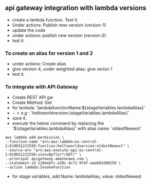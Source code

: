 ## api gateway integration with lambda versions

- create a lambda function. Test it. 
- Under actions: Publish new version (version-1)
- update the code
- under actions: publish new version (version-2)
- test it.

### To create an alias for version 1 and 2

- under actions: Create alias
- give version 4, under weighted alias: give verion 1
- test it.

### To integrate with API Gateway

- Create REST API gw
- Create Method: Get
- for lambda: 'lambdafunctionName:${stageVariables.lambdaAlias}'
- $->  e.g: 'helloworldversion:${stageVariables.lambdaAlias}'
- save it.
- execute the below command by replacing the '${stageVariables.lambdaAlias}' with alias name: 'oldestNewest'

```
aws lambda add-permission \
--function-name "arn:aws:lambda:eu-central-1:619831221558:function:helloworldversion:oldestNewest" \
--source-arn "arn:aws:execute-api:eu-central-1:619831221558:uiosv8p7le/*/GET/" \
--principal apigateway.amazonaws.com \
--statement-id 110eeb7c-a38c-4c71-9747-aaab02d90259 \
--action lambda:InvokeFunction
```

- for stage variables, add Name: lambdaAlias, value: oldesNewest
